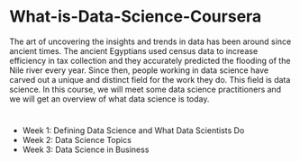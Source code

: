 # What-is-Data-Science-Coursera

The art of uncovering the insights and trends in data has been around since ancient times. The ancient Egyptians used census data to increase efficiency in tax collection and they accurately predicted the flooding of the Nile river every year. Since then, people working in data science have carved out a unique and distinct field for the work they do. This field is data science. In this course, we will meet some data science practitioners and we will get an overview of what data science is today.
# 
* Week 1: Defining Data Science and What Data Scientists Do
* Week 2: Data Science Topics
* Week 3: Data Science in Business
